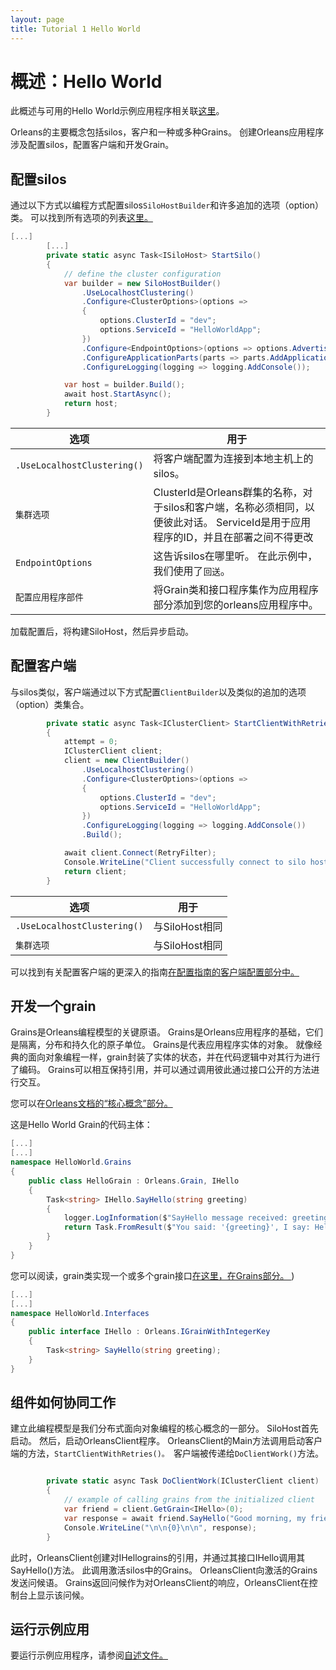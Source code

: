 ```yaml
---
layout: page
title: Tutorial 1 Hello World
---
```


# 概述：Hello World

此概述与可用的Hello World示例应用程序相关联[这里](https://github.com/dotnet/orleans/tree/master/Samples/2.0/HelloWorld)。

Orleans的主要概念包括silos，客户和一种或多种Grains。 创建Orleans应用程序涉及配置silos，配置客户端和开发Grain。

## 配置silos

通过以下方式以编程方式配置silos`SiloHostBuilder`和许多追加的选项（option）类。 可以找到所有选项的列表[这里。 ](http://dotnet.github.io/orleans/Documentation/clusters_and_clients/configuration_guide/list_of_options_classes.html)

```csharp
[...]
        [...]
        private static async Task<ISiloHost> StartSilo()
        {
            // define the cluster configuration
            var builder = new SiloHostBuilder()
                .UseLocalhostClustering()
                .Configure<ClusterOptions>(options =>
                {
                    options.ClusterId = "dev";
                    options.ServiceId = "HelloWorldApp";
                })
                .Configure<EndpointOptions>(options => options.AdvertisedIPAddress = IPAddress.Loopback)
                .ConfigureApplicationParts(parts => parts.AddApplicationPart(typeof(HelloGrain).Assembly).WithReferences())
                .ConfigureLogging(logging => logging.AddConsole());

            var host = builder.Build();
            await host.StartAsync();
            return host;
        }
```

| 选项                          | 用于                                                                                |
| --------------------------- | --------------------------------------------------------------------------------- |
| `.UseLocalhostClustering()` | 将客户端配置为连接到本地主机上的silos。                                                            |
| `集群选项`                      | ClusterId是Orleans群集的名称，对于silos和客户端，名称必须相同，以便彼此对话。 ServiceId是用于应用程序的ID，并且在部署之间不得更改 |
| `EndpointOptions`           | 这告诉silos在哪里听。 在此示例中，我们使用了`回送`。                                                    |
| `配置应用程序部件`                  | 将Grain类和接口程序集作为应用程序部分添加到您的orleans应用程序中。                                           |

加载配置后，将构建SiloHost，然后异步启动。

## 配置客户端

与silos类似，客户端通过以下方式配置`ClientBuilder`以及类似的追加的选项（option）类集合。

```csharp
        private static async Task<IClusterClient> StartClientWithRetries()
        {
            attempt = 0;
            IClusterClient client;
            client = new ClientBuilder()
                .UseLocalhostClustering()
                .Configure<ClusterOptions>(options =>
                {
                    options.ClusterId = "dev";
                    options.ServiceId = "HelloWorldApp";
                })
                .ConfigureLogging(logging => logging.AddConsole())
                .Build();

            await client.Connect(RetryFilter);
            Console.WriteLine("Client successfully connect to silo host");
            return client;
        }

```

| 选项                          | 用于          |
| --------------------------- | ----------- |
| `.UseLocalhostClustering()` | 与SiloHost相同 |
| `集群选项`                      | 与SiloHost相同 |

可以找到有关配置客户端的更深入的指南[在配置指南的客户端配置部分中。 ](http://dotnet.github.io/orleans/Documentation/clusters_and_clients/configuration_guide/client_configuration.html)

## 开发一个grain

Grains是Orleans编程模型的关键原语。 Grains是Orleans应用程序的基础，它们是隔离，分布和持久化的原子单位。 Grains是代表应用程序实体的对象。 就像经典的面向对象编程一样，grain封装了实体的状态，并在代码逻辑中对其行为进行了编码。 Grains可以相互保持引用，并可以通过调用彼此通过接口公开的方法进行交互。

您可以在[Orleans文档的“核心概念”部分。 ](http://dotnet.github.io/orleans/Documentation/core_concepts/index.html)

这是Hello World Grain的代码主体：

```csharp
[...]
[...]
namespace HelloWorld.Grains
{
    public class HelloGrain : Orleans.Grain, IHello
    {
        Task<string> IHello.SayHello(string greeting)
        {
            logger.LogInformation($"SayHello message received: greeting = '{greeting}'");
            return Task.FromResult($"You said: '{greeting}', I say: Hello!");
        }
    }
}
```

您可以阅读，grain类实现一个或多个grain接口[在这里，在Grains部分。 ](http://dotnet.github.io/orleans/Documentation/grains/index.html))

```csharp
[...]
[...]
namespace HelloWorld.Interfaces
{
    public interface IHello : Orleans.IGrainWithIntegerKey
    {
        Task<string> SayHello(string greeting);
    }
}

```

## 组件如何协同工作

建立此编程模型是我们分布式面向对象编程的核心概念的一部分。 SiloHost首先启动。 然后，启动OrleansClient程序。 OrleansClient的Main方法调用启动客户端的方法，`StartClientWithRetries()。 `客户端被传递给`DoClientWork()`方法。


```csharp

        private static async Task DoClientWork(IClusterClient client)
        {
            // example of calling grains from the initialized client
            var friend = client.GetGrain<IHello>(0);
            var response = await friend.SayHello("Good morning, my friend!");
            Console.WriteLine("\n\n{0}\n\n", response);
        }

```

此时，OrleansClient创建对IHellograins的引用，并通过其接口IHello调用其SayHello()方法。 此调用激活silos中的Grains。 OrleansClient向激活的Grains发送问候语。 Grains返回问候作为对OrleansClient的响应，OrleansClient在控制台上显示该问候。

## 运行示例应用

要运行示例应用程序，请参阅[自述文件。 ](https://github.com/dotnet/orleans/tree/master/Samples/2.0/HelloWorld)
